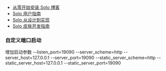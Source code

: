 * [从零开始安装 Solo 博客](https://hacpai.com/article/1565021959471)
* [Solo 用户指南](https://hacpai.com/article/1492881378588)
* [Solo 从设计到实现](https://hacpai.com/article/1537690756242)
* [Solo 皮肤开发指南](https://hacpai.com/article/1493814851007)


### 自定义端口启动
增加启动参数
--listen_port=19090 --server_scheme=http --server_host=127.0.0.1 --server_port=19090 --static_server_scheme=http --static_server_host=127.0.0.1 --static_server_port=19090

